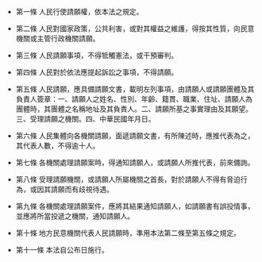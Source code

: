 * 第一條 人民行使請願權，依本法之規定。

* 第二條 人民對國家政策，公共利害，或對其權益之維護，得按其性質，向民意機關或主管行政機關請願。

* 第三條 人民請願事項，不得牴觸憲法，或干預審判。

* 第四條 人民對於依法應提起訴訟之事項，不得請願。

* 第五條 人民請願，應具備請願文書，載明左列事項，由請願人或請願團體及其負責人簽章：一、請願人之姓名、性別、年齡、籍貫、職業、住址、請願人為團體時，其團體之名稱地址及其負責人。二、請願所基之事實理由及其願望。三、受理請願之機關。四、中華民國年月日。

* 第六條 人民集體向各機關請願，面遞請願文書，有所陳述時，應推代表為之，其代表人數，不得逾十人。

* 第七條 各機關處理請願案時，得通知請願人，或請願人所推代表，前來備詢。

* 第八條 受理請願機關，或請願人所屬機關之首長，對於請願人不得有脅迫行為，或因其請願而有歧視待遇。

* 第九條 各機關處理請願案件，應將其結果通知請願人，如請願書有誤投情事，並應將所當投遞之機關，通知請願人。

* 第十條 地方民意機關代表人民請願時，準用本法第二條至第五條之規定。

* 第十一條 本法自公布日施行。

